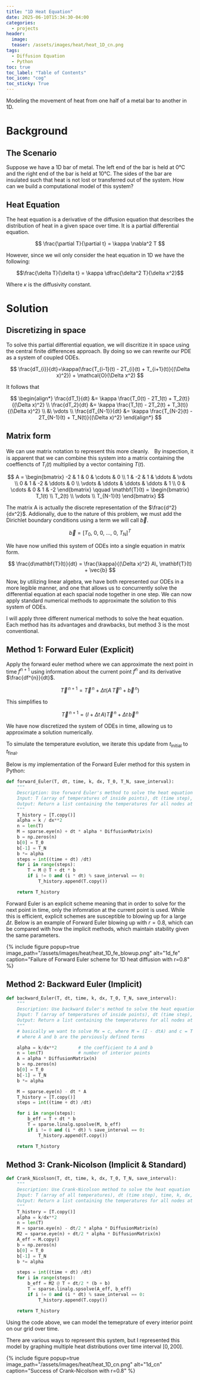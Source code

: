 ```yaml
---
title: "1D Heat Equation"
date: 2025-06-10T15:34:30-04:00
categories:
  - projects
header:
  image: 
  teaser: /assets/images/heat/heat_1D_cn.png
tags:
  - Diffusion Equation
  - Python
toc: true
toc_label: "Table of Contents"
toc_icon: "cog"
toc_sticky: True
---
```

Modeling the movement of heat from one half of a metal bar to another in 1D.
<script>
window.MathJax = {
  tex: {
    inlineMath: [['$', '$'], ['\\(', '\\)']]
  }
};
</script>
<script type="text/javascript" async
  src="https://cdn.jsdelivr.net/npm/mathjax@3/es5/tex-mml-chtml.js">
</script>
# Background
## The Scenario
Suppose we have a 1D bar of metal. The left end of the bar is held at 0°C and the right end of the bar is held at 10°C. The sides of the bar are insulated such that heat is not lost or transferred out of the system. How can we build a computational model of this system?
## Heat Equation
The heat equation is a derivative of the diffusion equation that describes the distribution of heat in a given space over time. It is a partial differential equation.

$$
\frac{\partial T}{\partial t} = \kappa \nabla^2 T
$$

However, since we wil only consider the heat equation in 1D we have the following:

$$\frac{\delta T}{\delta t} = \kappa \dfrac{\delta^2 T}{\delta x^2}$$

Where $\kappa$ is the diffusivity constant.

# Solution

## Discretizing in space

To solve this partial differential equation, we will discritize it in space using the central finite differences approach. By doing so we can rewrite our PDE as a system of coupled ODEs.

$$
\frac{dT_{i}}{dt}=\kappa(\frac{T_{i-1}(t) - 2T_{i}(t) + T_{i+1}(t)}{(\Delta x)^2}) + \mathcal{O}(\Delta x^2)
$$

It follows that

$$
\begin{align*}
\frac{dT_1}{dt} &= \kappa \frac{T_0(t) - 2T_1(t) + T_2(t)}{(\Delta x)^2} \\
\frac{dT_2}{dt} &= \kappa \frac{T_1(t) - 2T_2(t) + T_3(t)}{(\Delta x)^2} \\
&\ \vdots \\
\frac{dT_{N-1}}{dt} &= \kappa \frac{T_{N-2}(t) - 2T_{N-1}(t) + T_N(t)}{(\Delta x)^2}
\end{align*}
$$

## Matrix form

We can use matrix notation to represent this more cleanly.　By inspection, it is apparent that we can combine this system into a matrix containing the coeffiencts of $T_i(t)$ multiplied by a vector containing $T(t)$.

$$
A =
\begin{bmatrix}
-2 & 1 & 0 & \cdots & 0 \\
1 & -2 & 1 & \ddots & \vdots \\
0 & 1 & -2 & \ddots & 0 \\
\vdots & \ddots & \ddots & \ddots & 1 \\
0 & \cdots & 0 & 1 & -2
\end{bmatrix}
\qquad
\mathbf{T}(t) =
\begin{bmatrix}
T_1(t) \\
T_2(t) \\
\vdots \\
T_{N-1}(t)
\end{bmatrix}
$$

The matrix A is actually the discrete representation of the $\frac{d^2}{dx^2}$. Addionally, due to the nature of this problem, we must add the Dirichlet boundary conditions using a term we will call $\vec{b}$.

$$
\vec{b} = [T_0,\ 0,\ 0,\ \ldots,\ 0,\ T_N]^T
$$

We have now unified this system of ODEs into a single equation in matrix form.

$$
\frac{d\mathbf{T}(t)}{dt} = \frac{\kappa}{(\Delta x)^2} A\, \mathbf{T}(t) + \vec{b}
$$

Now, by utilizing linear algebra, we have both represented our ODEs in a more legible manner, and one that allows us to concurrently solve the differential equation at each spacial node together in one step. We can now apply standard numerical methods to approximate the solution to this system of ODEs. 

I will apply three different numerical methods to solve the heat equation. Each method has its advantages and drawbacks, but method 3 is the most conventional.

## Method 1: Forward Euler (Explicit)

Apply the forward euler method where we can approximate the next point in time $f^{n+1}$ using information about the current point $f^{n}$ and its derivative $\frac{df^{n}}{dt}$.

$$
\vec{T}^{\,n+1} = \vec{T}^{\,n} + \Delta t \left( A\, \vec{T}^n + \vec{b}^{\,n} \right)
$$

This simplifies to

$$
\vec{T}^{\,n+1} = \left( I + \Delta t\, A \right) \vec{T}^{\,n} + \Delta t\, \vec{b}^{\,n}
$$


<!-- $$
\mathbf{T}^{n+1} = \mathbf{T}^{n} + \Delta t \left( A\, \mathbf{T}^n + \mathbf{b}^n \right)
$$ -->

We have now discretized the system of ODEs in time, allowing us to approximate a solution numerically.

To simulate the temperature evolution, we iterate this update from $t_{\text{initial}}$ to $t_{\text{final}}$.

Below is my implementation of the Forward Euler method for this system in Python:

```python
def forward_Euler(T, dt, time, k, dx, T_0, T_N, save_interval):
    """
    Description: Use forward Euler's method to solve the heat equation
    Input: T (array of temperatures of inside points), dt (time step), time, k, dx, T_0, T_N, save_interval
    Output: Return a list containing the temperatures for all nodes at the specified save interval
    """
    T_history = [T.copy()]
    alpha = k / dx**2
    n = len(T)
    M = sparse.eye(n) + dt * alpha * DiffusionMatrix(n)
    b = np.zeros(n)
    b[0] = T_0
    b[-1] = T_N
    b *= alpha
    steps = int((time + dt) /dt)
    for i in range(steps):
        T = M @ T + dt * b
        if i != 0 and (i * dt) % save_interval == 0:
            T_history.append(T.copy())

    return T_history
```

Forward Euler is an explicit scheme meaning that in order to solve for the next point in time, only the infomration at the current point is used. While this is efficient, explicit schemes are susceptible to blowing up for a large $\Delta t$. Below is an example of Forward Euler blowing up with $r=0.8$, which can be compared with how the implicit methods, which maintain stability given the same parameters.

{% include figure popup=true image_path="/assets/images/heat/heat_1D_fe_blowup.png" alt="1d_fe" caption="Failure of Forward Euler scheme for 1D heat diffusion with r=0.8" %}

## Method 2: Backward Euler (Implicit)

```python
def backward_Euler(T, dt, time, k, dx, T_0, T_N, save_interval):
    """
    Description: Use backward Euler's method to solve the heat equation
    Input: T (array of temperatures of inside points), dt (time step), time, k, dx, T_0, T_N, save_interval
    Output: Return a list containing the temperatures for all nodes at the specified save interval
    """
    # basically we want to solve Mx = c, where M = (I - dtA) and c = T + dtb,
    # where A and b are the perviously defined terms

    alpha = k/dx**2        # the coefficient to A and b
    n = len(T)             # number of interior points
    A = alpha * DiffusionMatrix(n)
    b = np.zeros(n)
    b[0] = T_0
    b[-1] = T_N
    b *= alpha

    M = sparse.eye(n) - dt * A
    T_history = [T.copy()]
    steps = int((time + dt) /dt)

    for i in range(steps):
        b_eff = T + dt * b
        T = sparse.linalg.spsolve(M, b_eff)
        if i != 0 and (i * dt) % save_interval == 0:
            T_history.append(T.copy())

    return T_history
```

## Method 3: Crank-Nicolson (Implicit & Standard)

```python
def Crank_Nicolson(T, dt, time, k, dx, T_0, T_N, save_interval):
    """
    Description: Use Crank-Nicolson method to solve the heat equation
    Input: T (array of all temperatures), dt (time step), time, k, dx, T_0, T_N, save_interval
    Output: Return a list containing the temperatures for all nodes at the specified save interval
    """
    T_history = [T.copy()]
    alpha = k/dx**2
    n = len(T)
    M = sparse.eye(n) - dt/2 * alpha * DiffusionMatrix(n)
    M2 = sparse.eye(n) + dt/2 * alpha * DiffusionMatrix(n)
    A_eff = M.copy()
    b = np.zeros(n)
    b[0] = T_0
    b[-1] = T_N
    b *= alpha

    steps = int((time + dt) /dt)
    for i in range(steps):
        b_eff = M2 @ T + dt/2 * (b + b)
        T = sparse.linalg.spsolve(A_eff, b_eff)
        if i != 0 and (i * dt) % save_interval == 0:
            T_history.append(T.copy())

    return T_history
```

Using the code above, we can model the temeprature of every interior point on our grid over time.

There are various ways to represent this system, but I represented this model by graphing multiple heat distributions over time interval $[0, 200]$.

{% include figure popup=true image_path="/assets/images/heat/heat_1D_cn.png" alt="1d_cn" caption="Success of Crank-Nicolson with r=0.8" %}

